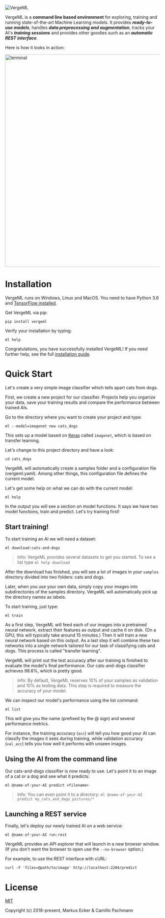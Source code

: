 ![VergeML](https://github.com/vergeml/vergeml/raw/master/docs/img/header.png "VergeML")


VergeML is a **command line based environment** for exploring, training and running state-of-the-art Machine Learning models. It provides ***ready-to-use models***, handles ***data preprocessing and augmentation***, tracks your AI's ***training sessions*** and provides other goodies such as an ***automatic REST interface***.

Here is how it looks in action:

<img src="https://github.com/vergeml/vergeml/raw/master/docs/img/term.png" alt="terminal" width="691px"/>

Installation
============

VergeML runs on Windows, Linux and MacOS. You need to have Python 3.6 and [TensorFlow installed](docs/installation.md). 

Get VergeML via pip: 

    pip install vergeml

Verify your installation by typing:

    ml help

Congratulations, you have successfully installed VergeML! If you need further help, see the full [installation guide](docs/installation.md).

Quick Start
===========

Let's create a very simple image classifier which tells apart cats from dogs. 

First, we create a new project for our classifier. Projects help you organize your data, save your training results and compare the performance between trained AIs. 

Go to the directory where you want to create your project and type: 

    ml --model=imagenet new cats_dogs

This sets up a model based on [Keras](https://keras.io) called ```imagenet```, which is based on transfer learning. 

Let's change to this project directory and have a look: 

    cd cats_dogs

VergeML will automatically create a samples folder and a configuration file (vergeml.yaml). Among other things, this configuration file defines the current model.
 
Let's get some help on what we can do with the current model:

    ml help

In the output you will see a section on model functions. It says we have two model functions, train and predict. Let's try training first!

Start training!
-----------

To start training an AI we will need a dataset:

    ml download:cats-and-dogs

> Info: VergeML provides several datasets to get you started. To see a list type ```ml help download```

After the download has finished, you will see a lot of images in your ```samples``` directory divided into two folders: cats and dogs. 

Later, when you use your own data, simply copy your images into subdirectories of the samples directory. VergeML will automatically pick up the directory names as labels. 

To start training, just type:

    ml train

As a first step, VergeML will feed each of our images into a pretrained neural network, extract their features as output and cache it on disk. (On a GPU, this will typically take around 15 minutes.) Then it will train a new neural network based on this output. As a last step it will combine these two networks into a single network tailored for our task of classifying cats and dogs. This process is called "transfer learning".

VergeML will print out the test accuracy after our training is finished to evaluate the model's final performance. Our cats-and-dogs classifier achieves 98.6%, which is pretty good.

> Info: By default, VergeML reserves 10% of your samples as validation and 10% as testing data. This step is required to measure the accuracy of your model. 

We can inspect our model's performance using the list command:

    ml list

This will give you the name (prefixed by the @ sign) and several performance metrics.

For instance, the training accuracy (```acc```) will tell you how good your AI can classify the images it sees during training, while validation accuracy (```val_acc```) tells you how well it performs with unseen images.

Using the AI from the command line
-----------

Our cats-and-dogs classifier is now ready to use. Let's point it to an image of a cat or a dog and see what it predicts: 

    ml @name-of-your-AI predict <filename>

> Info: You can even point it to a directory: ```ml @name-of-your-AI predict my_cats_and_dogs_pictures/*```

Launching a REST service
-----------
Finally, let's deploy our newly trained AI on a web service:

    ml @name-of-your-AI run:rest 

VergeML provides an API explorer that will launch in a new browser window. (If you don't want the browser to open use the ```--no-browser``` option.) 

For example, to use the REST interface with cURL: 

    curl -F 'files=@path/to/image' http://localhost:2204/predict 


License
============
[MIT](/LICENSE) 

Copyright (c) 2018-present, Markus Ecker & Camillo Pachmann 
